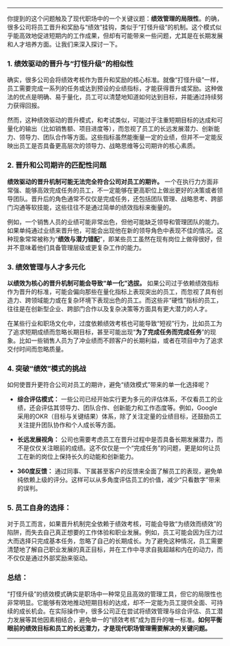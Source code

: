 
---

你提到的这个问题触及了现代职场中的一个关键议题：**绩效管理的局限性**。的确，很多公司将员工晋升和奖励与“绩效”挂钩，类似于“打怪升级”的机制。这个模式似乎能高效地促进短期内的工作成果，但却有可能带来一些问题，尤其是在长期发展和人才培养方面。让我们来深入探讨一下。

### 1. **绩效驱动的晋升与“打怪升级”的相似性**

确实，很多公司会将绩效考核作为晋升和奖励的核心标准。就像“打怪升级”一样，员工需要完成一系列的任务或达到预设的业绩指标，才能获得晋升或奖励。这种做法的优点是明确、易于量化，员工可以清楚地知道如何达到目标，并能通过持续努力获得回报。

然而，这种绩效驱动的晋升模式，和考试类似，可能过于注重短期目标的达成和可量化的输出（比如销售额、项目进度等），而忽视了员工的长远发展潜力、创新能力、领导力、团队合作等方面。这些指标虽然能衡量一定的业绩，但并不一定能反映出员工是否具备更高层次的领导力、战略思维等公司期许的核心素质。

### 2. **晋升和公司期许的匹配性问题**

**绩效驱动的晋升机制可能无法完全符合公司对员工的期许。** 一个在执行力方面非常强、能够高效完成任务的员工，不一定能够在更高职位上做出更好的决策或者领导团队。晋升后的角色通常不仅仅是完成任务，还包括团队管理、战略思考、跨部门沟通等软技能，这些往往不是通过简单的绩效指标来衡量的。

例如，一个销售人员的业绩可能非常出色，但他可能缺乏领导和管理团队的能力。如果单纯通过业绩来晋升他，可能会出现他在新的领导角色中表现不佳的情况。这种现象常常被称为“**绩效与潜力错配**”，即某些员工虽然在现有岗位上做得很好，但并不意味着他们具备管理层级或更复杂工作的能力。

### 3. **绩效管理与人才多元化**

**以绩效为核心的晋升机制可能会导致“单一化”选拔。** 如果公司过于依赖绩效指标作为晋升的标准，可能会偏向那些在量化指标上表现突出的员工，而忽视了具有创造力、跨领域能力或在复杂环境下表现出色的员工。而这些非“硬性”指标的员工，往往是在创新型企业、跨部门合作以及复杂决策等方面具有更大潜力的人才。

在某些行业和职场文化中，过度依赖绩效考核也可能导致“短视”行为，比如员工为了追求短期成绩而忽略长期目标，甚至可能出现“**为了完成任务而完成任务**”的现象。比如一些销售人员为了冲业绩而不顾客户的长期利益，或者在项目中为了追求交付时间而忽略质量。

### 4. **突破“绩效”模式的挑战**

如何使晋升更符合公司对员工的期许，避免“绩效模式”带来的单一化选择呢？

- **综合评估模式：** 一些公司已经开始实行更为多元的评估体系，不仅看员工的业绩，还会评估其领导力、团队合作、创新能力和工作态度等。例如，Google 采用的OKR（目标与关键结果）体系，除了关注定量的业绩目标，还鼓励员工关注提升团队协作和个人成长等方面。
    
- **长远发展视角：** 公司也需要考虑员工在晋升过程中是否具备长期发展潜力，而不是仅仅关注眼前的成绩。这不仅仅是一个“完成任务”的问题，更是如何让员工在新的岗位上保持长久的动能和创新能力。
    
- **360度反馈：** 通过同事、下属甚至客户的反馈来全面了解员工的表现，避免单纯依赖上级的评分。这样可以从多角度评估员工的价值，减少“只看数字”带来的误判。
    

### 5. **员工自身的选择：**

对于员工而言，如果晋升机制完全依赖于绩效考核，可能会导致“为绩效而绩效”的陷阱，而失去自己真正想要的工作体验和职业发展。例如，员工可能会因为压力过大而选择只完成基本任务，忽略了自己的长期成长。为了避免这种情况，员工需要清楚地了解自己职业发展的真正目标，并在工作中寻求自我超越和内在的动力，而不仅仅是通过外部奖励来驱动。

### 总结：

“打怪升级”的绩效模式确实是职场中一种常见且高效的管理工具，但它的局限性也非常明显。它能够有效地推动短期目标的达成，却不一定能为员工提供全面、可持续的成长机会。在实际操作中，很多公司正在尝试将绩效管理与综合评估、员工潜力发展等其他因素相结合，避免单一的“绩效考核”成为晋升的唯一标准。**如何平衡眼前的绩效目标和员工的长远潜力，才是现代职场管理需要解决的关键问题。**

---


